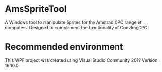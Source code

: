 # AmsSpriteTool

A Windows tool to manipulate Sprites for the Amstrad CPC range of computers.
Designed to complement the functionality of ConvImgCPC.

# Recommended environment

This WPF project was created using Visual Studio Community 2019 Version 16.10.0